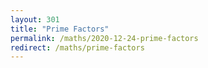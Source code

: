 ```yaml
---
layout: 301
title: "Prime Factors"
permalink: /maths/2020-12-24-prime-factors
redirect: /maths/prime-factors
---
```

